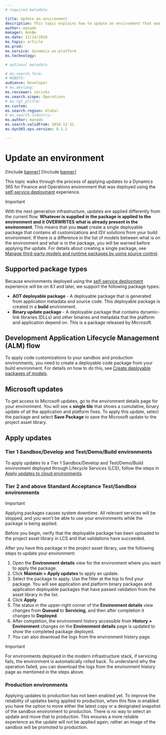 ```yaml
---
# required metadata

title: Update an environment
description: This topic explains how to update an environment that was deployed using the self-service deployment experience.
author: manado
manager: AnnBe
ms.date: 12/14/2018
ms.topic: article
ms.prod: 
ms.service: dynamics-ax-platform
ms.technology: 

# optional metadata

# ms.search.form: 
# ROBOTS: 
audience: Developer
# ms.devlang: 
ms.reviewer: sericks
ms.search.scope: Operations
# ms.tgt_pltfrm: 
ms.custom: 
ms.search.region: Global
# ms.search.industry: 
ms.author: manado
ms.search.validFrom: 2018-12-31
ms.dyn365.ops.version: 8.1.1

---
```


# Update an environment

[!include [banner](../includes/banner.md)]
[!include [banner](../includes/limited-availability.md)]

This topic walks through the process of applying updates to a Dynamics 365 for Finance and Operations environment that was deployed using the [self-service deployment](infrastructure-stack.md) experience.

> [!IMPORTANT]
> With the next generation infrastructure, updates are applied differently from the current flow. **Whatever is supplied in the package is applied to the environment and it OVERWRITES what is already present in the environment**. This means that you **must** create a single deployable package that contains all customizations and ISV solutions from your build environment. If there is a difference in the list of models between what is on the environment and what is in the package, you will be warned before applying the update. For details about creating a single package, see [Manage third-party models and runtime packages by using source control](../dev-tools/manage-runtime-packages.md).

## Supported package types
Because environments deployed using the [self-service deployment](infrastructure-stack.md) experience will be on 8.1 and later, we support the following package types:

- **AOT deployable package** - A deployable package that is generated from application metadata and source code. This deployable package is created in a **build** environment.
- **Binary update package** - A deployable package that contains dynamic-link libraries (DLLs) and other binaries and metadata that the platform and application depend on. This is a package released by Microsoft.

## Development Application Lifecycle Management (ALM) flow
To apply code customizations to your sandbox and production environments, you need to create a deployable code package from your build environment. For details on how to do this, see [Create deployable packages of models](create-apply-deployable-package.md).

## Microsoft updates
To get access to Microsoft updates, go to the environment details page for your environment. You will see a **single tile** that shows a cumulative, binary update of all the application and platform fixes. To apply this update, select the package and select **Save Package** to save the Microsoft update to the project asset library.

## Apply updates

### Tier 1 Sandbox/Develop and Test/Demo/Build environments

To apply updates to a Tier 1 Sandbox/Develop and Test/Demo/Build environment deployed through Lifecycle Services (LCS), follow the steps in  [Apply updates to cloud environments](apply-deployable-package-system.md).

### Tier 2 and above Standard Acceptance Test/Sandbox environments

> [!IMPORTANT]
> Applying packages causes system downtime. All relevant services will be stopped, and you won't be able to use your environments while the package is being applied.

Before you begin, verify that the deployable package has been uploaded to the project asset library in LCS and that validations have succeeded.

After you have this package in the project asset library, use the following steps to update your environment:

1. Open the **Environment details** view for the environment where you want to apply the package.
2. Click **Maintain > Apply updates** to apply an update.
3. Select the package to apply. Use the filter at the top to find your package. You will see application and platform binary packages and application deployable packages that have passed validation from the asset library in the list.
4. Click **Apply**.
5. The status in the upper-right corner of the **Environment details** view changes from **Queued** to **Servicing**, and then after completion it changes to **Deployed**.
6. After completion, the environment history accessible from **History > Environment** changes on the **Environment details** page is updated to show the completed package deployed.
7. You can also download the logs from the environment history page.

> [!IMPORTANT]
> For environments deployed in the modern infrastructure stack, if servicing fails, the environment is automatically rolled back. To understand why the operation failed, you can download the logs from the environment history page as mentioned in the steps above.

### Production environments
Applying updates to production has not been enabled yet. To improve the reliability of updates being applied to production, when this flow is enabled you have the option to move either the latest copy or a designated snapshot of the sandbox environment to production. There is no way to select an update and move that to production. This ensures a more reliable experience as the update will not be applied again; rather an image of the sandbox will be promoted to production.
